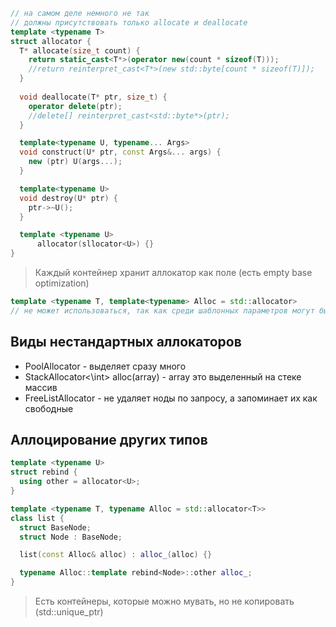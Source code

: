 ```c++
// на самом деле немного не так
// должны присутствовать только allocate и deallocate
template <typename T>
struct allocator {
  T* allocate(size_t count) {
	return static_cast<T*>(operator new(count * sizeof(T)));
    //return reinterpret_cast<T*>(new std::byte[count * sizeof(T)]);
  }
  
  void deallocate(T* ptr, size_t) {
    operator delete(ptr);
    //delete[] reinterpret_cast<std::byte*>(ptr);
  }

  template<typename U, typename... Args>
  void construct(U* ptr, const Args&... args) {
    new (ptr) U(args...);
  }

  template<typename U>
  void destroy(U* ptr) {
    ptr->~U();
  }

  template <typename U>
	  allocator(sllocator<U>) {}
}
```

> Каждый контейнер хранит аллокатор как поле (есть empty base optimization)

```c++
template <typename T, template<typename> Alloc = std::allocator>
// не может использоваться, так как среди шаблонных параметров могут быть числа
```

## Виды нестандартных аллокаторов
- PoolAllocator - выделяет сразу много
- StackAllocator<\int> alloc(array) - array это выделенный на стеке массив
- FreeListAllocator - не удаляет ноды по запросу, а запоминает их как свободные

## Аллоцирование других типов

```c++
template <typename U>
struct rebind {
  using other = allocator<U>;
}

template <typename T, typename Alloc = std::allocator<T>>
class list {
  struct BaseNode;
  struct Node : BaseNode;

  list(const Alloc& alloc) : alloc_(alloc) {}

  typename Alloc::template rebind<Node>::other alloc_;
}

```

> Есть контейнеры, которые можно мувать, но не копировать (std::unique_ptr)

